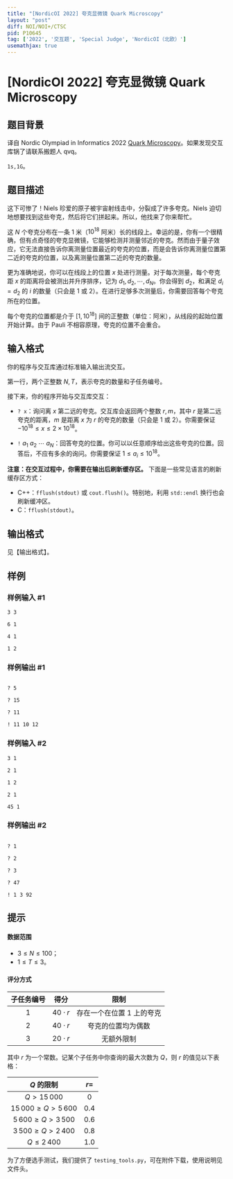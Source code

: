 ```yaml
---
title: "[NordicOI 2022] 夸克显微镜 Quark Microscopy"
layout: "post"
diff: NOI/NOI+/CTSC
pid: P10645
tag: ['2022', '交互题', 'Special Judge', 'NordicOI（北欧）']
usemathjax: true
---
```


# [NordicOI 2022] 夸克显微镜 Quark Microscopy
## 题目背景

译自 Nordic Olympiad in Informatics 2022  [Quark Microscopy](https://noi22.kattis.com/contests/noi22/problems/quarkmicroscopy)。如果发现交互库锅了请联系搬题人 qvq。

$\texttt{1s,1G}$。

## 题目描述

这下可惨了！Niels 珍爱的原子被宇宙射线击中，分裂成了许多夸克。Niels 迫切地想要找到这些夸克，然后将它们拼起来。所以，他找来了你来帮忙。

这 $N$ 个夸克分布在一条 $1$ 米（$10^{18}$ 阿米）长的线段上。幸运的是，你有一个很精确，但有点奇怪的夸克显微镜，它能够检测并测量邻近的夸克。然而由于量子效应，它无法直接告诉你离测量位置最近的夸克的位置，而是会告诉你离测量位置第二近的夸克的位置，以及离测量位置第二近的夸克的数量。

更为准确地说，你可以在线段上的位置 $x$ 处进行测量。对于每次测量，每个夸克距 $x$ 的距离将会被测出并升序排序，记为 $d_1,d_2,\cdots,d_N$。你会得到 $d_2$，和满足 $d_i=d_2$ 的 $i$ 的数量（只会是 $1$ 或 $2$）。在进行足够多次测量后，你需要回答每个夸克所在的位置。

每个夸克的位置都是介于 $[1,10^{18}]$ 间的正整数（单位：阿米），从线段的起始位置开始计算。由于 Pauli 不相容原理，夸克的位置不会重合。
## 输入格式


你的程序与交互库通过标准输入输出流交互。

第一行，两个正整数 $N,T$，表示夸克的数量和子任务编号。

接下来，你的程序开始与交互库交互：

- `? x`：询问离 $x$ 第二远的夸克。交互库会返回两个整数 $r,m$，其中 $r$ 是第二远夸克的距离，$m$ 是距离 $x$ 为 $r$ 的夸克的数量（只会是 $1$ 或 $2$）。你需要保证 $-10^{18}\le x\le 2\times 10^{18}$。

- `!` $a_1$ $a_2$ $\cdots$ $a_N$：回答夸克的位置。你可以以任意顺序给出这些夸克的位置。回答后，不应有多余的询问。你需要保证 $1\le a_i\le 10^{18}$。

**注意：在交互过程中，你需要在输出后刷新缓存区。**
下面是一些常见语言的刷新缓存区方式：

- C++：`fflush(stdout)` 或 `cout.flush()`。特别地，利用 `std::endl` 换行也会刷新缓冲区。
- C：`fflush(stdout)`。

## 输出格式

见【输出格式】。
## 样例

### 样例输入 #1
```
3 3

6 1

4 1

1 2
```
### 样例输出 #1
```

? 5

? 15

? 11

! 11 10 12
```
### 样例输入 #2
```
3 1

2 1

1 2

2 1

45 1
```
### 样例输出 #2
```

? 1

? 2

? 3

? 47

! 1 3 92
```
## 提示

#### 数据范围

- $3\le N\le 100$；
- $1\le T\le 3$。


#### 评分方式

| 子任务编号 | 得分 | 限制 |
| :--: | :--: | :--: |
| $1$ | $40\cdot r$ |  存在一个在位置 $1$ 上的夸克 |
| $2$ | $40\cdot r$ | 夸克的位置均为偶数 |
| $3$ | $20\cdot r$ | 无额外限制 |

其中 $r$ 为一个常数。记某个子任务中你查询的最大次数为 $Q$，则 $r$ 的值见以下表格：

| $Q$ 的限制 | $r=$ |
| :--: | :--: |
| $Q\gt 15\, 000$ | $0$ |
| $15\, 000\ge Q\gt 5\, 600$ | $0.4$ |
| $5\, 600\ge Q\gt 3\, 500$ | $0.6$ |
| $3\, 500\ge Q\gt 2\, 400$ | $0.8$ |
| $Q\le 2\, 400$ | $1.0$ |

为了方便选手测试，我们提供了 `testing_tools.py`，可在附件下载，使用说明见文件头。


